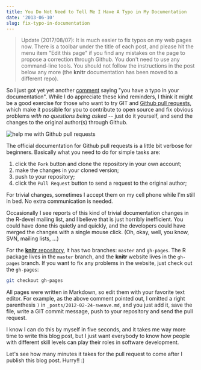 ```yaml
---
title: You Do Not Need to Tell Me I Have A Typo in My Documentation
date: '2013-06-10'
slug: fix-typo-in-documentation
---
```


> Update (2017/08/07): It is much easier to fix typos on my web pages now. There is a toolbar under the title of each post, and please hit the menu item "Edit this page" if you find any mistakes on the page to propose a correction through Github. You don't need to use any command-line tools. You should not follow the instructions in the post below any more (the **knitr** documentation has been moved to a different repo).

So I just got yet yet another
[comment](/knitr/demo/sweave/#comment-924948061) saying
"you have a typo in your documentation". While I do appreciate these kind
reminders, I think it might be a good exercise for those who want to try GIT
and [Github pull
requests](https://help.github.com/articles/using-pull-requests), which make
it possible for you to contribute to open source and fix obvious problems
_with no questions being asked_ -- just do it yourself, and send the changes
to the original author(s) through Github.

![help me with Github pull requests](https://db.yihui.name/imgur/j9NYXiQ.png)

The official documentation for Github pull requests is a little bit verbose
for beginners. Basically what you need to do for simple tasks are:

1. click the `Fork` button and clone the repository in your own account;
1. make the changes in your cloned version;
1. push to your repository;
1. click the `Pull Request` button to send a request to the original author;

For trivial changes, sometimes I accept them on my cell phone while I'm
still in bed. No extra communication is needed.

Occasionally I see reports of this kind of trivial documentation changes in
the R-devel mailing list, and I believe that is just horribly inefficient.
You could have done this quietly and quickly, and the developers could have
merged the changes with a single mouse click. (Oh, okay, well, you know,
SVN, mailing lists, ...)

For the [**knitr** repository](https://github.com/yihui/knitr), it has two
branches: `master` and `gh-pages`. The R package lives in the `master`
branch, and the **knitr** website lives in the `gh-pages` branch. If you
want to fix any problems in the website, just check out the `gh-pages`:

```bash
git checkout gh-pages
```

All pages were written in Markdown, so edit them with your favorite text
editor. For example, as the above comment pointed out, I omitted a right
parenthesis `)` in `_posts/2012-02-24-sweave.md`, and you just add it, save
the file, write a GIT commit message, push to your repository and send the
pull request.

I know I can do this by myself in five seconds, and it takes me way more
time to write this blog post, but I just want everybody to know how people
with different skill levels can play their roles in software development.

Let's see how many minutes it takes for the pull request to come after I
publish this blog post. Hurry!! :)
